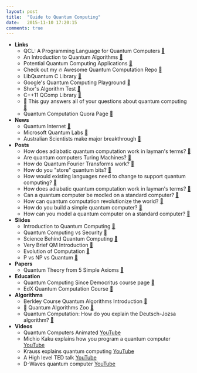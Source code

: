 ```yaml
---
layout: post
title:  "Guide to Quantum Computing"
date:   2015-11-10 17:20:15
comments: true
---
```


- **Links**
    - QCL: A Programming Language for Quantum Computers [:link:](http://tph.tuwien.ac.at/~oemer/qcl.html)
    - An Introduction to Quantum Algorithms [:link:](https://people.cs.umass.edu/~strubell/doc/quantum_tutorial.pdf)
    - Potential Quantum Computing Applications [:link:](http://www.dwavesys.com/quantum-computing/applications)
    - Check out my :fire: Awesome Quantum Computation Repo [:link:](https://github.com/hsavit1/Awesome-Quantum-Computation)
    - LibQuantum C Library [:link:](http://www.libquantum.de/)
    - Google's Quantum Computing Playground [:link:](http://www.quantumplayground.net/#/playground/5191954035900416)
    - Shor's Algorithm Test [:link:](http://phys.org/news/2014-11-simon-algorithm-quantum-timefaster-standard.html)
    - C++11 QComp Library [:link:](http://vsoftco.github.io/qpp/)
    - :raised_hands: This guy answers all of your questions about quantum computing [:link:](https://www.quora.com/Allan-Steinhardt/answers/Quantum-Computation)
    - Quantum Computation Quora Page [:link:](https://www.quora.com/Quantum-Computation)
- **News**
    - Quantum Internet [:link:](http://www.ibtimes.co.uk/quantum-computing-60-mile-quantum-teleportation-record-paves-way-quantum-internet-1520879)
    - Microsoft Quantum Labs [:link:](http://www.techinsider.io/microsoft-hybrid-quantum-computer-2015-10)
    - Australian Scientists make major breakthrough [:link:](http://www.theguardian.com/technology/2015/nov/18/quantum-computing-closer-after-silicon-coding-breakthrough)
- **Posts**
    - How does adiabatic quantum computation work in layman's terms? [:link:](https://www.quora.com/How-does-adiabatic-quantum-computation-work-in-laymans-terms)
    - Are quantum computers Turing Machines? [:link:](https://www.quora.com/Are-quantum-computers-Turing-machines)
    - How do Quantum Fourier Transforms work? [:link:](https://www.quora.com/How-does-Quantum-Fourier-Transform-work)
    - How do you "store" quantum bits? [:link:](https://www.quora.com/How-do-the-current-quantum-computers-store-quantum-bits)
    - How would existing languages need to change to support quantum computing? [:link:](https://www.quora.com/Will-programming-languages-need-to-be-rebuilt-in-the-face-of-quantum-computing-Would-it-be-worth-it)
    - How does adiabatic quantum computation work in layman's terms? [:link:](https://www.quora.com/How-does-adiabatic-quantum-computation-work-in-laymans-terms)
    - Can a quantum computer be modled on a standard computer? [:link:](https://www.quora.com/Can-a-quantum-computer-be-modeled-on-a-standard-computer)
    - How can quantum computation revolutionize the world? [:link:](https://www.quora.com/How-can-quantum-computing-change-our-society-civilization)
    - How do you build a simple quantum computer? [:link:](https://www.quora.com/How-can-I-build-a-simple-quantum-computer)
    - How can you model a quantum computer on a standard computer? [:link:](https://www.quora.com/Can-a-quantum-computer-be-modeled-on-a-standard-computer)
- **Slides**
    - Introduction to Quantum Computing [:floppy_disk:](https://speakerdeck.com/ericmarcos/introduction-to-quantum-computing)
    - Quantum Computing vs Security [:floppy_disk:](https://speakerdeck.com/veorq/quantum-computers-vs-computers-security)
    - Science Behind Quantum Computing [:floppy_disk:](https://speakerdeck.com/psibi/science-behind-quantum-computing)
    - Very Brief QM Introduction [:floppy_disk:](https://speakerdeck.com/shyuep/nano266-01-introduction-to-quantum-mechanics)
    - Evolution of Computation [:floppy_disk:](https://speakerdeck.com/danielfbento/computational-physics-from-the-mechanical-to-the-quantum-computation)
    - P vs NP vs Quantum [:floppy_disk:](http://slides.com/peterfitzgibbons/p-vs-np#/)
- **Papers**
    - Quantum Theory from 5 Simple Axioms [:link:](http://arxiv.org/abs/quant-ph/0101012)
- **Education**
    - Quantum Computing Since Democritus course page [:link:](http://www.scottaaronson.com/democritus/)
    - EdX Quantum Computation Course [:link:](https://www.edx.org/course/quantum-mechanics-quantum-computation-uc-berkeleyx-cs-191x)
- **Algorithms**
    - Berkley Course Quantum Algorithms Introduction [:link:](https://www.cs.berkeley.edu/~vazirani/algorithms/chap10.pdf)
    - :raised_hands: Quantum Algorithms Zoo [:link:](http://math.nist.gov/quantum/zoo/)
    - Quantum Computation: How do you explain the Deutsch-Jozsa algorithm? [:link:](https://www.quora.com/Quantum-Computation/How-do-you-explain-the-Deutsch-Jozsa-algorithm)
- **Videos**
    - Quantum Computers Animated [YouTube](https://www.youtube.com/watch?v=T2DXrs0OpHU)
    - Michio Kaku explains how you program a quantum computer [YouTube](https://www.youtube.com/watch?v=rUWfod_8JsM)
    - Krauss explains quantum computing [YouTube](https://www.youtube.com/watch?v=UUpqnBzBMEE)
    - A High level TED talk [YouTube](https://www.youtube.com/watch?v=cugu4iW4W54)
    - D-Waves quantum computer [YouTube](https://www.youtube.com/watch?v=LVChjHHy1w4)
